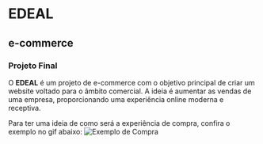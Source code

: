 # EDEAL

## e-commerce

### Projeto Final

O **EDEAL** é um projeto de e-commerce com o objetivo principal de criar um website voltado para o âmbito comercial. A ideia é aumentar as vendas de uma empresa, proporcionando uma experiência online moderna e receptiva.

Para ter uma ideia de como será a experiência de compra, confira o exemplo no gif abaixo:
![Exemplo de Compra](file:///C:\Users\Usuario\Documents\Captura\2024-02-05-21-18-53.gif)




